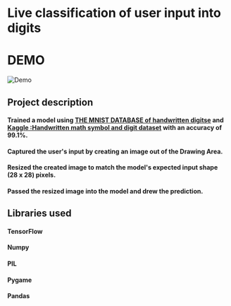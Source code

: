 # Live classification of user input into digits
# DEMO
![Demo](https://user-images.githubusercontent.com/87566788/182111861-d3ff7880-b229-444d-930b-cd3b555aec27.gif)
## Project description
#### Trained a model using [THE MNIST DATABASE of handwritten digitse](http://yann.lecun.com/exdb/mnist/) and [Kaggle :Handwritten math symbol and digit dataset](https://www.kaggle.com/datasets/clarencezhao/handwritten-math-symbol-dataset) with an accuracy of 99.1%.
#### Captured the user's input by creating an image out of the Drawing Area.
#### Resized the created image to match the model's expected input shape (28 x 28) pixels.
#### Passed the resized image into the model and drew the prediction.

## Libraries used
#### TensorFlow
#### Numpy
#### PIL
#### Pygame
#### Pandas





